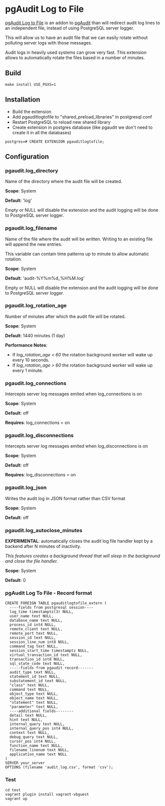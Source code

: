 # pgAudit Log to File

[pgAudit Log to File](https://github.com/fmbiete/pgauditlogtofile) is an addon to [pgAudit](https://www.pgaudit.org/) than will redirect audit log lines to an independent file, instead of using PostgreSQL server logger.

This will allow us to have an audit file that we can easily rotate without polluting server logs with those messages.

Audit logs in heavily used systems can grow very fast. This extension allows to automatically rotate the files based in a number of minutes.

## Build
```
make install USE_PGXS=1
```

## Installation
- Build the extension
- Add pgauditlogtofile to "shared_preload_libraries" in postgresql.conf
- Restart PostgreSQL to reload new shared library
- Create extension in postgres database (like pgaudit we don't need to create it in all the databases)

```
postgres=# CREATE EXTENSION pgauditlogtofile;
```

## Configuration

### pgaudit.log_directory
Name of the directory where the audit file will be created.

**Scope**: System

**Default**: 'log'

Empty or NULL will disable the extension and the audit logging will be done to PostgreSQL server logger.

### pgaudit.log_filename
Name of the file where the audit will be written. Writing to an existing file will append the new entries.

This variable can contain time patterns up to minute to allow automatic rotation.

**Scope**: System

**Default**: 'audit-%Y%m%d_%H%M.log'

Empty or NULL will disable the extension and the audit logging will be done to PostgreSQL server logger.

### pgaudit.log_rotation_age
Number of minutes after which the audit file will be rotated.

**Scope**: System

**Default**: 1440 minutes (1 day)

**Performance Notes**:
- If _log_rotation_age < 60_ the rotation background worker will wake up every 10 seconds.
- If _log_rotation_age > 60_ the rotation background worker will wake up every 1 minute.

### pgaudit.log_connections
Intercepts server log messages emited when log_connections is on

**Scope**: System

**Default**: off

**Requires**: log_connections = on

### pgaudit.log_disconnections
Intercepts server log messages emited when log_disconnections is on

**Scope**: System

**Default**: off

**Requires**: log_disconnections = on

### pgaudit.log_json
Writes the audit log in JSON format rather than CSV format

**Scope**: System

**Default**: off

### pgaudit.log_autoclose_minutes
**EXPERIMENTAL**: automatically closes the audit log file handler kept by a backend after N minutes of inactivity.

_This features creates a background thread that will sleep in the background and close the file handler._

**Scope**: System

**Default**: 0



### pgAudit Log To File - Record format
```
CREATE FOREIGN TABLE pgauditlogtofile_extern (
  ----fields from postgresql session----
  log_time timestamptz(3) NULL,
  user_name text NULL,
  database_name text NULL,
  process_id int4 NULL,
  remote_client text NULL,
  remote_port text NULL,
  session_id text NULL,
  session_line_num int8 NULL,
  command_tag text NULL,
  session_start_time timestamptz NULL,
  virtual_transaction_id text NULL,
  transaction_id int8 NULL,
  sql_state_code text NULL,
  -----fields from pgaudit record-------
  audit_type text NULL,
  statement_id text NULL,
  substatement_id text NULL,
  "class" text NULL,
  command text NULL,
  object_type text NULL,
  object_name text NULL,
  "statement" text NULL,
  "parameter" text NULL,
  ----additional fields--------
  detail text NULL,
  hint text NULL,
  internal_query text NULL,
  internal_query_pos int4 NULL,
  context text NULL,
  debug_query text NULL,
  cursor_pos int4 NULL,
  function_name text NULL,
  filename_linenum text NULL,
  application_name text NULL
)
SERVER your_server
OPTIONS (filename 'audit_log.csv', format 'csv');
```


### Test
```
cd test
vagrant plugin install vagrant-vbguest
vagrant up
```
